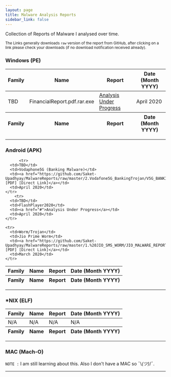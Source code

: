 ```yaml
---
layout: page
title: Malware Analysis Reports 
sidebar_link: false
---
```


<div class="message">
Collection of Reports of Malware I analysed over time.
</div>

<sub>The Links generally downloads `raw` version of the report from GitHub, after clicking on a link please check your downloads (if no download notification received already).</sub>


### Windows (PE)

<table>
  <thead>
    <tr>
      <th>Family</th>
      <th>Name</th>
      <th>Report</th>
      <th>Date (Month YYYY)</th>
    </tr>
  </thead>
  <tfoot>
    <tr>
      <th>Family</th>
      <th>Name</th>
      <th>Report</th>
      <th>Date (Month YYYY)</th>
    </tr>
  </tfoot>
  <tbody>
        <tr>
      <td>TBD</td>
      <td>FinancialReport.pdf.rar.exe</td>
      <td><a href="#">Analysis Under Progress</a></td>
      <td>April 2020</td>
    </tr>
  </tbody>
</table>


---

### Android (APK)
<table>
  <thead>
    <tr>
      <th>Family</th>
      <th>Name</th>
      <th>Report</th>
      <th>Date (Month YYYY)</th>
    </tr>
  </thead>
  <tfoot>
    <tr>
      <th>Family</th>
      <th>Name</th>
      <th>Report</th>
      <th>Date (Month YYYY)</th>
    </tr>
  </tfoot>
  <tbody>

          <tr>
      <td>TBD</td>
      <td>Vodaphone5G (Banking Malware)</td>
      <td><a href="https://github.com/Saket-Upadhyay/MalwareReports/raw/master/2.Vodafone5G_BankingTrojan/V5G_BANKING_TROJAN_REPORT.pdf">GitHub [PDF] [Direct Link]</a></td>
      <td>April 2020</td>
    </tr>
        <tr>
      <td>TBD</td>
      <td>FlashPlayer2020</td>
      <td><a href="#">Analysis Under Progress</a></td>
      <td>April 2020</td>
    </tr>
    
    <tr>
      <td>Worm/Trojan</td>
      <td>Jio Prime Worm</td>
      <td><a href="https://github.com/Saket-Upadhyay/MalwareReports/raw/master/1.%20JIO_SMS_WORM/JIO_MALWARE_REPORT.pdf">GitHub [PDF] [Direct Link]</a></td>
      <td>March 2020</td>
    </tr>

  </tbody>
</table>


---

### *NIX (ELF)

<table>
  <thead>
    <tr>
      <th>Family</th>
      <th>Name</th>
      <th>Report</th>
      <th>Date (Month YYYY)</th>
    </tr>
  </thead>
  <tfoot>
    <tr>
      <th>Family</th>
      <th>Name</th>
      <th>Report</th>
      <th>Date (Month YYYY)</th>
    </tr>
  </tfoot>
  <tbody>
    <tr>
      <td>N/A</td>
      <td>N/A</td>
      <td>N/A</td>
      <td>N/A</td>
    </tr>
  </tbody>
</table>


---

### MAC (Mach-O)

`NOTE :` I am still learning about this. Also I don't have a MAC so ¯\\_(ツ)_/¯.

---
